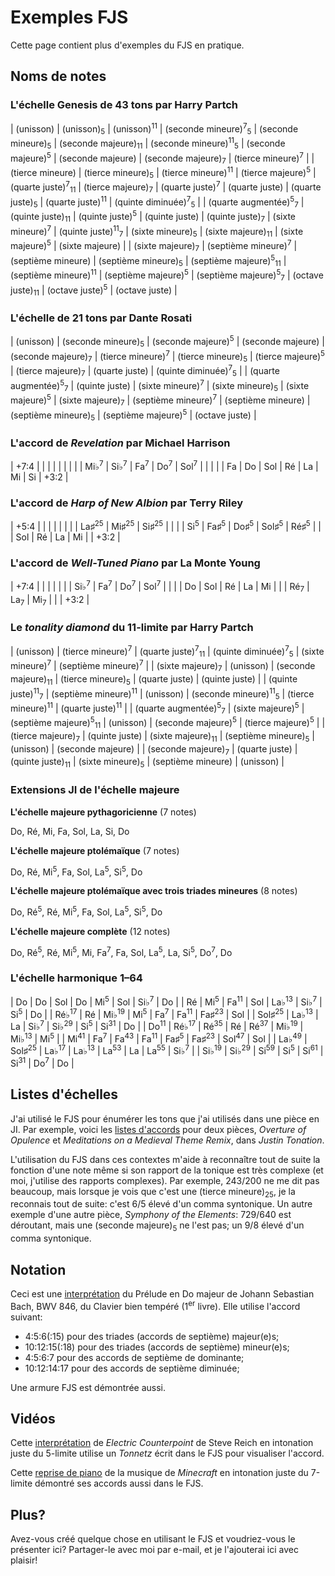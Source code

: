 ﻿# Exemples FJS

Cette page contient plus d'exemples du FJS en pratique.

## Noms de notes

### L'échelle Genesis de 43 tons par Harry Partch

| (unisson)                                  | (unisson)<sub>5</sub>          | (unisson)<sup>11</sup>        | (seconde mineure)<sup>7</sup><sub>5</sub> | (seconde mineure)<sub>5</sub>               | (seconde majeure)<sub>11</sub>  | (seconde mineure)<sup>11</sup><sub>5</sub> | (seconde majeure)<sup>5</sup>              | (seconde majeure)            | (seconde majeure)<sub>7</sub> | (tierce mineure)<sup>7</sup>              |
| (tierce mineure)                           | (tierce mineure)<sub>5</sub>   | (tierce mineure)<sup>11</sup> | (tierce majeure)<sup>5</sup>              | (quarte juste)<sup>7</sup><sub>11</sub>     | (tierce majeure)<sub>7</sub>    | (quarte juste)<sup>7</sup>                 | (quarte juste)                             | (quarte juste)<sub>5</sub>   | (quarte juste)<sup>11</sup>   | (quinte diminuée)<sup>7</sup><sub>5</sub> |
| (quarte augmentée)<sup>5</sup><sub>7</sub> | (quinte juste)<sub>11</sub>    | (quinte juste)<sup>5</sup>    | (quinte juste)                            | (quinte juste)<sub>7</sub>                  | (sixte mineure)<sup>7</sup>     | (quinte juste)<sup>11</sup><sub>7</sub>    | (sixte mineure)<sub>5</sub>                | (sixte majeure)<sub>11</sub> | (sixte majeure)<sup>5</sup>   | (sixte majeure)                           |
| (sixte majeure)<sub>7</sub>                | (septième mineure)<sup>7</sup> | (septième mineure)            | (septième mineure)<sub>5</sub>            | (septième majeure)<sup>5</sup><sub>11</sub> | (septième mineure)<sup>11</sup> | (septième majeure)<sup>5</sup>             | (septième majeure)<sup>5</sup><sub>7</sub> | (octave juste)<sub>11</sub>  | (octave juste)<sup>5</sup>    | (octave juste)                            |

### L'échelle de 21 tons par Dante Rosati

| (unisson)                                  | (seconde mineure)<sub>5</sub> | (seconde majeure)<sup>5</sup> | (seconde majeure)           | (seconde majeure)<sub>7</sub> | (tierce mineure)<sup>7</sup> | (tierce mineure)<sub>5</sub>   | (tierce majeure)<sup>5</sup> | (tierce majeure)<sub>7</sub>   | (quarte juste)                 | (quinte diminuée)<sup>7</sup><sub>5</sub> |
| (quarte augmentée)<sup>5</sup><sub>7</sub> | (quinte juste)                | (sixte mineure)<sup>7</sup>   | (sixte mineure)<sub>5</sub> | (sixte majeure)<sup>5</sup>   | (sixte majeure)<sub>7</sub>  | (septième mineure)<sup>7</sup> | (septième mineure)           | (septième mineure)<sub>5</sub> | (septième majeure)<sup>5</sup> | (octave juste)                            |

### L'accord de *Revelation* par Michael Harrison

| +7:4            |                 |                |                |                 |    |    |      |
| Mi♭<sup>7</sup> | Si♭<sup>7</sup> | Fa<sup>7</sup> | Do<sup>7</sup> | Sol<sup>7</sup> |    |    |      |
| Fa              | Do              | Sol            | Ré             | La              | Mi | Si | +3:2 |

### L'accord de *Harp of New Albion* par Terry Riley

| +5:4           |                  |                  |                  |                 |      |
|                | La♯<sup>25</sup> | Mi♯<sup>25</sup> | Si♯<sup>25</sup> |                 |      |
| Si<sup>5</sup> | Fa♯<sup>5</sup>  | Do♯<sup>5</sup>  | Sol♯<sup>5</sup> | Ré♯<sup>5</sup> |      |
| Sol            | Ré               | La               | Mi               |                 | +3:2 |

### L'accord de *Well-Tuned Piano* par La Monte Young

| +7:4            |                |                |                 |    |      |
| Si♭<sup>7</sup> | Fa<sup>7</sup> | Do<sup>7</sup> | Sol<sup>7</sup> |    |      |
| Do              | Sol            | Ré             | La              | Mi |      |
| Ré<sub>7</sub>  | La<sub>7</sub> | Mi<sub>7</sub> |                 |    | +3:2 |

### Le *tonality diamond* du 11-limite par Harry Partch

| (unisson)                                  | (tierce mineure)<sup>7</sup>    | (quarte juste)<sup>7</sup><sub>11</sub>     | (quinte diminuée)<sup>7</sup><sub>5</sub>  | (sixte mineure)<sup>7</sup>   | (septième mineure)<sup>7</sup> |
| (sixte majeure)<sub>7</sub>                | (unisson)                       | (seconde majeure)<sub>11</sub>              | (tierce mineure)<sub>5</sub>               | (quarte juste)                | (quinte juste)                 |
| (quinte juste)<sup>11</sup><sub>7</sub>    | (septième mineure)<sup>11</sup> | (unisson)                                   | (seconde mineure)<sup>11</sup><sub>5</sub> | (tierce mineure)<sup>11</sup> | (quarte juste)<sup>11</sup>    |
| (quarte augmentée)<sup>5</sup><sub>7</sub> | (sixte majeure)<sup>5</sup>     | (septième majeure)<sup>5</sup><sub>11</sub> | (unisson)                                  | (seconde majeure)<sup>5</sup> | (tierce majeure)<sup>5</sup>   |
| (tierce majeure)<sub>7</sub>               | (quinte juste)                  | (sixte majeure)<sub>11</sub>                | (septième mineure)<sub>5</sub>             | (unisson)                     | (seconde majeure)              |
| (seconde majeure)<sub>7</sub>              | (quarte juste)                  | (quinte juste)<sub>11</sub>                 | (sixte mineure)<sub>5</sub>                | (septième mineure)            | (unisson)                      |

### Extensions JI de l'échelle majeure

**L'échelle majeure pythagoricienne** (7 notes)

Do, Ré, Mi, Fa, Sol, La, Si, Do

**L'échelle majeure ptolémaïque** (7 notes)

Do, Ré, Mi<sup>5</sup>, Fa, Sol, La<sup>5</sup>, Si<sup>5</sup>, Do

**L'échelle majeure ptolémaïque avec trois triades mineures** (8 notes)

Do, Ré<sup>5</sup>, Ré, Mi<sup>5</sup>, Fa, Sol, La<sup>5</sup>, Si<sup>5</sup>, Do

**L'échelle majeure complète** (12 notes)

Do, Ré<sup>5</sup>, Ré, Mi<sup>5</sup>, Mi, Fa<sup>7</sup>, Fa, Sol, La<sup>5</sup>, La, Si<sup>5</sup>, Do<sup>7</sup>, Do

### L'échelle harmonique 1–64

| Do                | Do                | Sol              | Do               | Mi<sup>5</sup>   | Sol              | Si♭<sup>7</sup>  | Do              |
| Ré                | Mi<sup>5</sup>    | Fa<sup>11</sup>  | Sol              | La♭<sup>13</sup> | Si♭<sup>7</sup>  | Si<sup>5</sup>   | Do              |
| Ré♭<sup>17</sup>  | Ré                | Mi♭<sup>19</sup> | Mi<sup>5</sup>   | Fa<sup>7</sup>   | Fa<sup>11</sup>  | Fa♯<sup>23</sup> | Sol             |
| Sol♯<sup>25</sup> | La♭<sup>13</sup>  | La               | Si♭<sup>7</sup>  | Si♭<sup>29</sup> | Si<sup>5</sup>   | Si<sup>31</sup>  | Do              |
| Do<sup>11</sup>   | Ré♭<sup>17</sup>  | Ré<sup>35</sup>  | Ré               | Ré<sup>37</sup>  | Mi♭<sup>19</sup> | Mi♭<sup>13</sup> | Mi<sup>5</sup>  |
| Mi<sup>41</sup>   | Fa<sup>7</sup>    | Fa<sup>43</sup>  | Fa<sup>11</sup> | Fa♯<sup>5</sup>  | Fa♯<sup>23</sup> | Sol<sup>47</sup>  | Sol            |
| La♭<sup>49</sup>  | Sol♯<sup>25</sup> | La♭<sup>17</sup> | La♭<sup>13</sup> | La<sup>53</sup>  | La               | La<sup>55</sup>  | Si♭<sup>7</sup> |
| Si♭<sup>19</sup>  | Si♭<sup>29</sup>  | Si<sup>59</sup>  | Si<sup>5</sup>   | Si<sup>61</sup>  | Si<sup>31</sup>  | Do<sup>7</sup>   | Do             |

## Listes d'échelles

J'ai utilisé le FJS pour énumérer les tons que j'ai utilisés dans une pièce en JI. Par exemple, voici les [listes d'accords](../assets/tuning.pdf) pour deux pièces, *Overture of Opulence* et *Meditations on a Medieval Theme Remix*, dans *Justin Tonation*.

L'utilisation du FJS dans ces contextes m'aide à reconnaître tout de suite la fonction d'une note même si son rapport de la tonique est très complexe (et moi, j'utilise des rapports complexes). Par exemple, 243/200 ne me dit pas beaucoup, mais lorsque je vois que c'est une (tierce mineure)<sub>25</sub>, je la reconnais tout de suite: c'est 6/5 élevé d'un comma syntonique. Un autre exemple d'une autre pièce, *Symphony of the Elements*: 729/640 est déroutant, mais une (seconde majeure)<sub>5</sub> ne l'est pas; un 9/8 élevé d'un comma syntonique.

## Notation

Ceci est une [interprétation](../assets/cmaj.pdf) du Prélude en Do majeur de Johann Sebastian Bach, BWV 846, du Clavier bien tempéré (1<sup>er</sup> livre). Elle utilise l'accord suivant:

- 4:5:6(:15) pour des triades (accords de septième) majeur(e)s;
- 10:12:15(:18) pour des triades (accords de septième) mineur(e)s;
- 4:5:6:7 pour des accords de septième de dominante;
- 10:12:14:17 pour des accords de septième diminuée;

Une armure FJS est démontrée aussi.

## Vidéos

Cette [interprétation](https://youtu.be/bZffjSUd-2w) de *Electric Counterpoint* de Steve Reich en intonation juste du 5-limite utilise un *Tonnetz* écrit dans le FJS pour visualiser l'accord.

Cette [reprise de piano](https://youtu.be/JvnYEVxlDvc) de la musique de *Minecraft* en intonation juste du 7-limite démontré ses accords aussi dans le FJS.

## Plus?

Avez-vous créé quelque chose en utilisant le FJS et voudriez-vous le présenter ici? Partager-le avec moi par e-mail, et je l'ajouterai ici avec plaisir!
